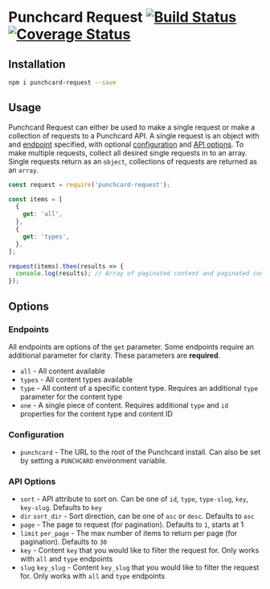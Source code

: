 # Punchcard Request [![Build Status](https://travis-ci.org/punchcard-cms/request.svg?branch=master)](https://travis-ci.org/punchcard-cms/request) [![Coverage Status](https://coveralls.io/repos/github/punchcard-cms/request/badge.svg?branch=master)](https://coveralls.io/github/punchcard-cms/request?branch=master)

## Installation

```bash
npm i punchcard-request --save
```

## Usage

Punchcard Request can either be used to make a single request or make a collection of requests to a Punchcard API. A single request is an object with and [endpoint](#endpoints) specified, with optional [configuration](#configuration) and [API options](#api-options). To make multiple requests, collect all desired single requests in to an array. Single requests return as an `object`, collections of requests are returned as an `array`.

```javascript
const request = require('punchcard-request');

const items = [
  {
    get: 'all',
  },
  {
    get: 'types',
  },
];

request(items).then(results => {
  console.log(results); // Array of paginated content and paginated content types available
});

```

## Options

### Endpoints

All endpoints are options of the `get` parameter. Some endpoints require an additional parameter for clarity. These parameters are **required**.

* `all` - All content available
* `types` - All content types available
* `type` - All content of a specific content type. Requires an additional `type` parameter for the content type
* `one` - A single piece of content. Requires additional `type` and `id` properties for the content type and content ID

### Configuration
* `punchcard` - The URL to the root of the Punchcard install. Can also be set by setting a `PUNCHCARD` environment variable.

### API Options
* `sort` - API attribute to sort on. Can be one of `id`, `type`, `type-slug`, `key`, `key-slug`. Defaults to `key`
* `dir` `sort_dir` - Sort direction, can be one of `asc` or `desc`. Defaults to `asc`
* `page` - The page to request (for pagination). Defaults to `1`, starts at 1
* `limit` `per_page` - The max number of items to return per page (for pagination). Defaults to `30`
* `key` - Content `key` that you would like to filter the request for. Only works with `all` and `type` endpoints
* `slug` `key_slug` - Content `key_slug` that you would like to filter the request for. Only works with `all` and `type` endpoints
